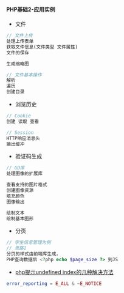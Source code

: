 #### **PHP基础2-应用实例**

* 文件

```php
// 文件上传
处理上传表单 
获取文件信息(文件类型 文件属性) 
文件的保存

生成缩略图

// 文件基本操作
解析
遍历
创建目录
```

* 浏览历史

```php
// Cookie
创建 读取 查看

// Session
HTTP响应消息头
输出缓冲
```

* 验证码生成

```php
// GD库
处理图像的扩展库

查看支持的图片格式
创建图像资源
填充颜色
图像输出

绘制文本
绘制基本图形
```

* 分页

```php
// 学生信息管理为例
// 思路1
分页的样式由前端库生成，
PHP查询数据后 <?php echo $page_size ?> 到JS 
```

* [php提示undefined index的几种解决方法](http://www.jb51.net/article/30328.htm)

```php
error_reporting = E_ALL & ~E_NOTICE
```



